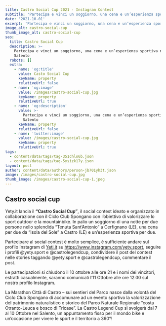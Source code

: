 ```yaml
---
title: Castro Social Cup 2021 - Instagram Contest
subtitle: 'Partecipa e vinci un soggiorno, una cena e un’esperienza sportiva nel Salento'
date: '2021-10-01'
excerpt: 'Partecipa e vinci un soggiorno, una cena e un’esperienza sportiva nel Salento'
image_alt: castro-social-cup
thumb_image_alt: castro-social-cup
seo:
  title: Castro Social Cup
  description: >-
    Partecipa e vinci un soggiorno, una cena e un’esperienza sportiva nel
    Salento
  robots: []
  extra:
    - name: 'og:title'
      value: Casto Social Cup
      keyName: property
      relativeUrl: false
    - name: 'og:image'
      value: /images/castro-social-cup.jpg
      keyName: property
      relativeUrl: true
    - name: 'og:description'
      value: >-
        Partecipa e vinci un soggiorno, una cena e un’esperienza sportiva nel
        Salento
      keyName: property
      relativeUrl: false
    - name: 'twitter:image'
      value: /images/castro-social-cup.jpg
      keyName: property
      relativeUrl: true
tags:
  - content/data/tags/tag-351chlo6b.json
  - content/data/tags/tag-5ysizk17y.json
layout: post
author: content/data/authors/person-jb701yh3t.json
image: /images/castro-social-cup.jpg
thumb_image: /images/castro-social-cup-1.jpeg
---
```

## Castro social cup

Yety.it lancia il **“Castro Social Cup”**, il social contest ideato e organizzato in collaborazione con il Ciclo Club Spongano con l’obiettivo di valorizzare lo sport outdoor e la mountainbike. In palio un soggiorno di una notte per due persone nello splendida “Tenuta Sant’Antonio” a Cerfignano (LE), una cena per due da “Isola del Sole” a Castro (LE) e un’esperienza sportiva per due.

Partecipare al social contest è molto semplice, è sufficiente andare sul profilo Instagram di [Yeti.it](www.yety.it) su <https://www.instagram.com/yety.sport>, seguire i profili @yety.sport e @castrolegendcup, condividere il post del contest nelle stories taggando @yety.sport e @castrolegendcup, commentare il post. 

Le partecipazioni si chiudono il 10 ottobre alle ore 21 e i nomi dei vincitori, estratti casualmente, saranno comunicati l’11 Ottobre alle ore 12.00 sul nostro profilo Instagram. 

La Marathon Città di Castro – sui sentieri del Parco nasce dalla volontà del Ciclo Club Spongano di accomunare ad un evento sportivo la valorizzazione del patrimonio naturalistico e storico del Parco Naturale Regionale “costa Otranto-Leuca e bosco di Tricase”. La Castro Legend Cup si svolgerà dal 7 al 10 Ottobre nel Salento, un appuntamento fisso per il mondo bike e un’occasione per vivere le sport e il territorio a 360°! 
